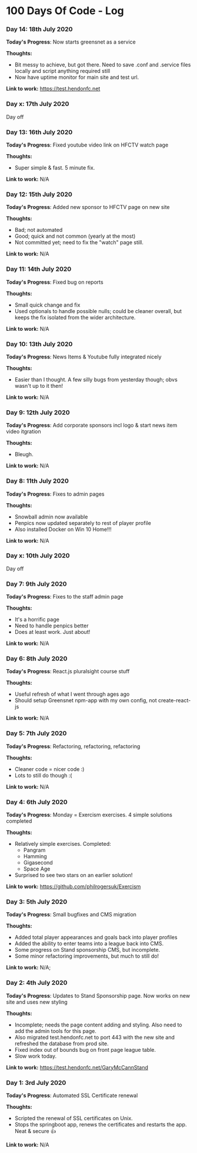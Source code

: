 # 100 Days Of Code - Log


### Day 14: 18th July 2020

**Today's Progress**: Now starts greensnet as a service

**Thoughts:** 
- Bit messy to achieve, but got there. Need to save .conf and .service files locally and script anything required still
- Now have uptime monitor for main site and test url.

**Link to work:** https://test.hendonfc.net

### Day x: 17th July 2020

Day off

### Day 13: 16th July 2020

**Today's Progress**: Fixed youtube video link on HFCTV watch page

**Thoughts:** 
- Super simple & fast. 5 minute fix.

**Link to work:** N/A

### Day 12: 15th July 2020

**Today's Progress**: Added new sponsor to HFCTV page on new site

**Thoughts:** 
- Bad; not automated
- Good; quick and not common (yearly at the most)
- Not committed yet; need to fix the "watch" page still.

**Link to work:** N/A


### Day 11: 14th July 2020

**Today's Progress**: Fixed bug on reports

**Thoughts:** 
- Small quick change and fix
- Used optionals to handle possible nulls; could be cleaner overall, but keeps the fix isolated from the wider architecture.

**Link to work:** N/A

### Day 10: 13th July 2020

**Today's Progress**: News Items & Youtube fully integrated nicely

**Thoughts:** 
- Easier than I thought. A few silly bugs from yesterday though; obvs wasn't up to it then!

**Link to work:** N/A

### Day 9: 12th July 2020

**Today's Progress**: Add corporate sponsors incl logo & start news item video itgration 

**Thoughts:** 
- Bleugh.

**Link to work:** N/A


### Day 8: 11th July 2020

**Today's Progress**: Fixes to admin pages

**Thoughts:** 
- Snowball admin now available
- Penpics now updated separately to rest of player profile
- Also installed Docker on Win 10 Home!!!

**Link to work:** N/A


### Day x: 10th July 2020

Day off

### Day 7: 9th July 2020

**Today's Progress**: Fixes to the staff admin page

**Thoughts:** 
- It's a horrific page
- Need to handle penpics better
- Does at least work. Just about!

**Link to work:** N/A


### Day 6: 8th July 2020

**Today's Progress**: React.js pluralsight course stuff

**Thoughts:** 
- Useful refresh of what I went through ages ago
- Should setup Greensnet npm-app with my own config, not create-react-js

**Link to work:** N/A



### Day 5: 7th July 2020

**Today's Progress**: Refactoring, refactoring, refactoring

**Thoughts:** 
- Cleaner code = nicer code :)
- Lots to still do though :(

**Link to work:** N/A


### Day 4: 6th July 2020

**Today's Progress**: Monday = Exercism exercises. 4 simple solutions completed

**Thoughts:** 
- Relatively simple exercises. Completed:
  - Pangram
  - Hamming
  - Gigasecond
  - Space Age
- Surprised to see two stars on an earlier solution!

**Link to work:** https://github.com/philrogersuk/Exercism


### Day 3: 5th July 2020

**Today's Progress**: Small bugfixes and CMS migration

**Thoughts:** 
- Added total player appearances and goals back into player profiles
- Added the ability to enter teams into a league back into CMS.
- Some progress on Stand sponsorship CMS, but incomplete.
- Some minor refactoring improvements, but much to still do!

**Link to work:** N/A;


### Day 2: 4th July 2020

**Today's Progress**: Updates to Stand Sponsorship page. Now works on new site and uses new styling

**Thoughts:** 
- Incomplete; needs the page content adding and styling. Also need to add the admin tools for this page.
- Also migrated test.hendonfc.net to port 443 with the new site and refreshed the database from prod site.
- Fixed index out of bounds bug on front page league table.
- Slow work today.

**Link to work:** https://test.hendonfc.net/GaryMcCannStand


### Day 1: 3rd July 2020

**Today's Progress**: Automated SSL Certificate renewal

**Thoughts:** 
- Scripted the renewal of SSL certificates on Unix.
- Stops the springboot app, renews the certificates and restarts the app. Neat & secure :+1:

**Link to work:** N/A

